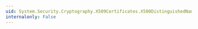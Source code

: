```yaml
---
uid: System.Security.Cryptography.X509Certificates.X500DistinguishedName.Name
internalonly: False
---
```

